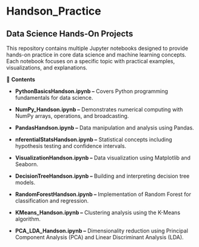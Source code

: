 # Handson_Practice

## **Data Science Hands-On Projects**

This repository contains multiple Jupyter notebooks designed to provide hands-on practice in core data science and machine learning concepts. Each notebook focuses on a specific topic with practical examples, visualizations, and explanations.

📂 **Contents**

- **PythonBasicsHandson.ipynb –** Covers Python programming fundamentals for data science.

- **NumPy_Handson.ipynb –** Demonstrates numerical computing with NumPy arrays, operations, and broadcasting.

- **PandasHandson.ipynb –** Data manipulation and analysis using Pandas.

- **nferentialStatsHandson.ipynb –** Statistical concepts including hypothesis testing and confidence intervals.

- **VisualizationHandson.ipynb –** Data visualization using Matplotlib and Seaborn.

- **DecisionTreeHandson.ipynb –** Building and interpreting decision tree models.

- **RandomForestHandson.ipynb –** Implementation of Random Forest for classification and regression.

- **KMeans_Handson.ipynb –** Clustering analysis using the K-Means algorithm.

- **PCA_LDA_Handson.ipynb –** Dimensionality reduction using Principal Component Analysis (PCA) and Linear Discriminant Analysis (LDA).
